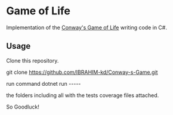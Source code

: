 # Game of Life #

Implementation of the [Conway's Game of Life](http://en.wikipedia.org/wiki/Conway’s_Game_of_Life) writing code in C#. 

## Usage ##

 Clone this repository.

 git clone https://github.com/IBRAHIM-kd/Conway-s-Game.git
 
 run command dotnet run ----- 

 the folders including all with the tests coverage files attached.

 So Goodluck!
